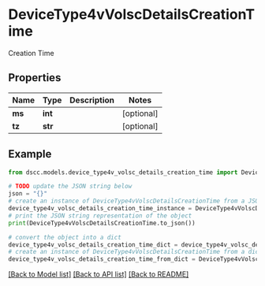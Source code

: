 # DeviceType4vVolscDetailsCreationTime

Creation Time

## Properties

Name | Type | Description | Notes
------------ | ------------- | ------------- | -------------
**ms** | **int** |  | [optional] 
**tz** | **str** |  | [optional] 

## Example

```python
from dscc.models.device_type4v_volsc_details_creation_time import DeviceType4vVolscDetailsCreationTime

# TODO update the JSON string below
json = "{}"
# create an instance of DeviceType4vVolscDetailsCreationTime from a JSON string
device_type4v_volsc_details_creation_time_instance = DeviceType4vVolscDetailsCreationTime.from_json(json)
# print the JSON string representation of the object
print(DeviceType4vVolscDetailsCreationTime.to_json())

# convert the object into a dict
device_type4v_volsc_details_creation_time_dict = device_type4v_volsc_details_creation_time_instance.to_dict()
# create an instance of DeviceType4vVolscDetailsCreationTime from a dict
device_type4v_volsc_details_creation_time_from_dict = DeviceType4vVolscDetailsCreationTime.from_dict(device_type4v_volsc_details_creation_time_dict)
```
[[Back to Model list]](../README.md#documentation-for-models) [[Back to API list]](../README.md#documentation-for-api-endpoints) [[Back to README]](../README.md)


